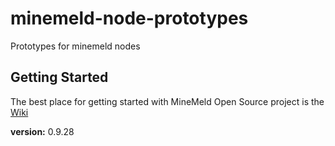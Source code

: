 # minemeld-node-prototypes

Prototypes for minemeld nodes

## Getting Started
The best place for getting started with MineMeld Open Source project is the [Wiki](https://github.com/PaloAltoNetworks/minemeld/wiki)

**version:** 0.9.28

